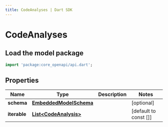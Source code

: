 ```yaml
---
title: CodeAnalyses | Dart SDK
---
```


# CodeAnalyses

## Load the model package
```dart
import 'package:core_openapi/api.dart';
```

## Properties
Name | Type | Description | Notes
------------ | ------------- | ------------- | -------------
**schema** | [**EmbeddedModelSchema**](EmbeddedModelSchema) |  | [optional] 
**iterable** | [**List\<CodeAnalysis\>**](CodeAnalysis) |  | [default to const []]




